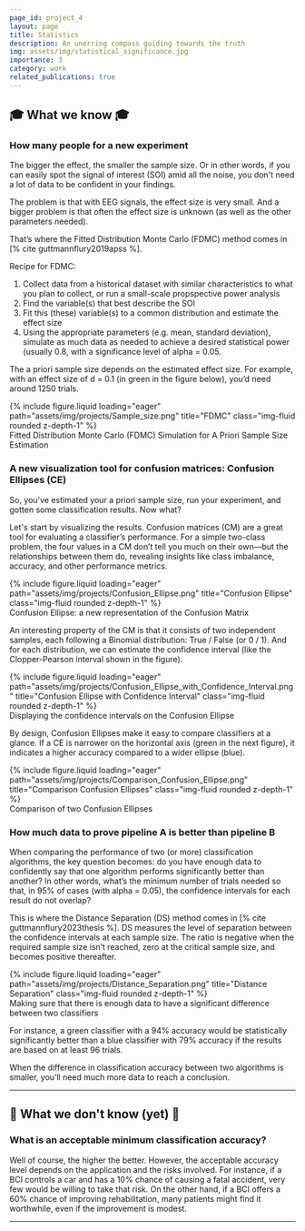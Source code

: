 ```yaml
---
page_id: project_4
layout: page
title: Statistics
description: An unerring compass guiding towards the truth
img: assets/img/statistical_significance.jpg
importance: 3
category: work
related_publications: true
---
```


## 🎓 What we know 🎓

### How many people for a new experiment
The bigger the effect, the smaller the sample size. Or in other words, if you can easily spot the signal of interest (SOI) amid all the noise, you don't need a lot of data to be confident in your findings.

The problem is that with EEG signals, the effect size is very small. And a bigger problem is that often the effect size is unknown (as well as the other parameters needed). 

That’s where the Fitted Distribution Monte Carlo (FDMC) method comes in [% cite guttmannflury2019apss %]. 

Recipe for FDMC:
1. Collect data from a historical dataset with similar characteristics to what you plan to collect, or run a small-scale propspective power analysis
2. Find the variable(s) that best describe the SOI
3. Fit this (these) variable(s) to a common distribution and estimate the effect size
4. Using the appropriate parameters (e.g. mean, standard deviation), simulate as much data as needed to achieve a desired statistical power (usually 0.8, with a significance level of alpha = 0.05.

The a priori sample size depends on the estimated effect size. For example, with an effect size of d = 0.1 (in green in the figure below), you’d need around 1250 trials. 

<div class="row">
    <div class="col-sm mt-3 mt-md-0">
        {% include figure.liquid loading="eager" path="assets/img/projects/Sample_size.png" title="FDMC" class="img-fluid rounded z-depth-1" %}
    </div>
</div>
<div class="caption">
    Fitted Distribution Monte Carlo (FDMC) Simulation for A Priori Sample Size Estimation
</div>


### A new visualization tool for confusion matrices: Confusion Ellipses (CE)

So, you’ve estimated your a priori sample size, run your experiment, and gotten some classification results. Now what?

Let's start by visualizing the results. Confusion matrices (CM) are a great tool for evaluating a classifier’s performance. For a simple two-class problem, the four values in a CM don’t tell you much on their own—but the relationships between them do, revealing insights like class imbalance, accuracy, and other performance metrics.

<div class="row">
    <div class="col-sm mt-3 mt-md-0">
        {% include figure.liquid loading="eager" path="assets/img/projects/Confusion_Ellipse.png" title="Confusion Ellipse" class="img-fluid rounded z-depth-1" %}
    </div>
</div>
<div class="caption">
    Confusion Ellipse: a new representation of the Confusion Matrix
</div>

An interesting property of the CM is that it consists of two independent samples, each following a Binomial distribution: True / False (or 0 / 1). And for each distribution, we can estimate the confidence interval (like the Clopper-Pearson interval shown in the figure). 

<div class="row">
    <div class="col-sm mt-3 mt-md-0">
        {% include figure.liquid loading="eager" path="assets/img/projects/Confusion_Ellipse_with_Confidence_Interval.png" title="Confusion Ellipse with Confidence Interval" class="img-fluid rounded z-depth-1" %}
    </div>
</div>
<div class="caption">
    Displaying the confidence intervals on the Confusion Ellipse
</div>

By design, Confusion Ellipses make it easy to compare classifiers at a glance. If a CE is narrower on the horizontal axis (green in the next figure), it indicates a higher accuracy compared to a wider ellipse (blue).

<div class="row">
    <div class="col-sm mt-3 mt-md-0">
        {% include figure.liquid loading="eager" path="assets/img/projects/Comparison_Confusion_Ellipse.png" title="Comparison Confusion Ellipses" class="img-fluid rounded z-depth-1" %}
    </div>
</div>
<div class="caption">
    Comparison of two Confusion Ellipses
</div>


### How much data to prove pipeline A is better than pipeline B


When comparing the performance of two (or more) classification algorithms, the key question becomes: do you have enough data to confidently say that one algorithm performs significantly better than another? In other words, what’s the minimum number of trials needed so that, in 95% of cases (with alpha = 0.05), the confidence intervals for each result do not overlap?

This is where the Distance Separation (DS) method comes in [% cite guttmannflury2023thesis %]. DS measures the level of separation between the confidence intervals at each sample size. The ratio is negative when the required sample size isn’t reached, zero at the critical sample size, and becomes positive thereafter.


<div class="row">
    <div class="col-sm mt-3 mt-md-0">
        {% include figure.liquid loading="eager" path="assets/img/projects/Distance_Separation.png" title="Distance Separation" class="img-fluid rounded z-depth-1" %}
    </div>
</div>
<div class="caption">
    Making sure that there is enough data to have a significant difference between two classifiers
</div>

For instance, a green classifier with a 94% accuracy would be statistically significantly better than a blue classifier with 79% accuracy if the results are based on at least 96 trials.

When the difference in classification accuracy between two algorithms is smaller, you’ll need much more data to reach a conclusion.

---

## 🤔 What we don't know (yet) 🤔

### What is an acceptable minimum classification accuracy?

Well of course, the higher the better.  However, the acceptable accuracy level depends on the application and the risks involved. For instance, if a BCI controls a car and has a 10% chance of causing a fatal accident, very few would be willing to take that risk.
On the other hand, if a BCI offers a 60% chance of improving rehabilitation, many patients might find it worthwhile, even if the improvement is modest.

---
